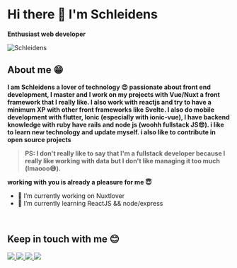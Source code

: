 # Hi there 👋 I'm Schleidens


**Enthusiast web developer** 


  <img align="center" alt="Schleidens" src="https://cdn.dribbble.com/users/1059583/screenshots/4171367/coding-freak.gif" />
  
  ## About me &#128513;
  <p>
  <b>
  I am Schleidens a lover of technology &#128525; passionate about front end development, I master and I work on my projects with Vue/Nuxt a front framework that I really like.
  I also work with reactjs and try to have a minimum XP with other front frameworks like Svelte.
I also do mobile development with flutter, Ionic (especially with ionic-vue), I have backend knowledge with ruby have rails and node js (woohh fullstack JS&#128526;).
  i like to learn new technology and update myself. i also like to contribute in open source projects

  >PS: I don't really like to say that I'm a fullstack developer because I really like working with data but I don't like managing it too much (lmaooo&#128517;).

  working with you is already a pleasure for me &#128519;
  </b>
  </p>

- 🔭 I’m currently working on Nuxtlover
- 🌱 I’m currently learning ReactJS && node/express

<br>

## Keep in touch with me 😊
<a href="https://twitter.com/alectineschlei">
<img src="https://img.shields.io/twitter/follow/Alectineschlei?color=blue&label=follow&logo=twitter&logoColor=white&style=for-the-badge" />
</a>
<a href="https://instagram.com/schleidens.dev">
<img src="https://img.shields.io/badge/Instagram-E4405F?style=for-the-badge&logo=instagram&logoColor=white" />
</a>
<a href="https://linkedin.com/in/alectineschleidens">
<img src="https://img.shields.io/badge/LinkedIn-0077B5?style=for-the-badge&logo=linkedin&logoColor=white" />
</a>
<a href="https://facebook.com/elhermano.dejesus">
<img src="https://img.shields.io/badge/Facebook-1877F2?style=for-the-badge&logo=facebook&logoColor=white" />
</a>

